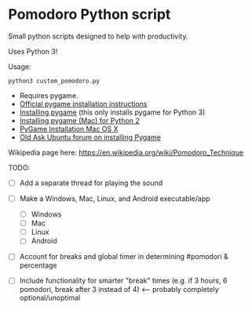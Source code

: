 # Pomodoro Python script

Small python scripts designed to help with productivity.

Uses Python 3! 

Usage: 

```
python3 custom_pomodoro.py
```

- Requires pygame.
- [Official pygame installation instructions](https://www.pygame.org/wiki/GettingStarted)
- [Installing pygame](https://www.pygame.org/wiki/GettingStarted) (this only installs pygame for Python 3)
- [Installing pygame (Mac) for Python 2](https://stackoverflow.com/questions/20968480/installing-pygame-module-for-python-2-7-5-on-terminal)
- [PyGame Installation Mac OS X](https://stackoverflow.com/questions/30743194/pygame-installation-mac-os-x)
- [Old Ask Ubuntu forum on installing Pygame](https://www.pygame.org/wiki/GettingStarted)

Wikipedia page here: https://en.wikipedia.org/wiki/Pomodoro_Technique

TODO:

- [ ] Add a separate thread for playing the sound

- [ ] Make a Windows, Mac, Linux, and Android executable/app
  - [ ] Windows
  - [ ] Mac
  - [ ] Linux
  - [ ] Android

- [ ] Account for breaks and global timer in determining #pomodori & percentage

- [ ] Include functionality for smarter "break" times (e.g. if 3 hours, 6 pomodori, break after 3 instead of 4) <-- probably completely optional/unoptimal
